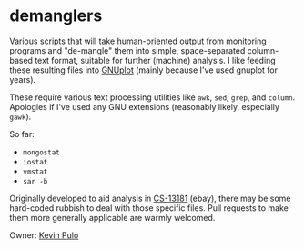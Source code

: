 demanglers
==========

Various scripts that will take human-oriented output from monitoring programs and "de-mangle" them into simple, space-separated column-based text format, suitable for further (machine) analysis.  I like feeding these resulting files into [GNUplot](http://gnuplot.info) (mainly because I've used gnuplot for years).

These require various text processing utilities like `awk`, `sed`, `grep`, and `column`.  Apologies if I've used any GNU extensions (reasonably likely, especially `gawk`).

So far:
* `mongostat`
* `iostat`
* `vmstat`
* `sar -b`

Originally developed to aid analysis in [CS-13181](https://jira.mongodb.org/browse/CS-13181) (ebay), there may be some hard-coded rubbish to deal with those specific files.  Pull requests to make them more generally applicable are warmly welcomed.

Owner: [Kevin Pulo](mailto:kevin.pulo@mongodb.com)

